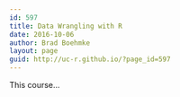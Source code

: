 ```yaml
---
id: 597
title: Data Wrangling with R
date: 2016-10-06
author: Brad Boehmke
layout: page
guid: http://uc-r.github.io/?page_id=597
---
```


This course...


